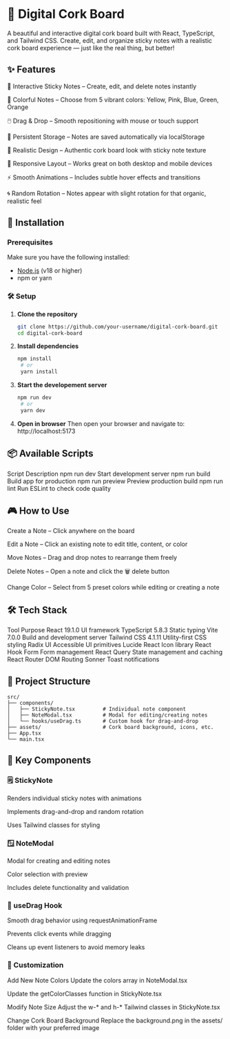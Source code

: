 # 🧷 Digital Cork Board

A beautiful and interactive digital cork board built with React, TypeScript, and Tailwind CSS. Create, edit, and organize sticky notes with a realistic cork board experience — just like the real thing, but better!


## ✨ Features
📝 Interactive Sticky Notes – Create, edit, and delete notes instantly

🎨 Colorful Notes – Choose from 5 vibrant colors: Yellow, Pink, Blue, Green, Orange

🖱️ Drag & Drop – Smooth repositioning with mouse or touch support

💾 Persistent Storage – Notes are saved automatically via localStorage

🧱 Realistic Design – Authentic cork board look with sticky note texture

📱 Responsive Layout – Works great on both desktop and mobile devices

⚡ Smooth Animations – Includes subtle hover effects and transitions

🌀 Random Rotation – Notes appear with slight rotation for that organic, realistic feel

## 🚀 Installation

### Prerequisites

Make sure you have the following installed:

- [Node.js](https://nodejs.org/) (v18 or higher)
- npm or yarn

### 🛠️ Setup

1. **Clone the repository**
   ```bash
   git clone https://github.com/your-username/digital-cork-board.git
   cd digital-cork-board
   ```

2. **Install dependencies**
   ```bash
   npm install
    # or
    yarn install
   ```

3. **Start the developement server**
   ```bash
   npm run dev
    # or
    yarn dev
    ```

4. **Open in browser** 
  Then open your browser and navigate to:
  http://localhost:5173

## 📦 Available Scripts
Script	Description
npm run dev	Start development server
npm run build	Build app for production
npm run preview	Preview production build
npm run lint	Run ESLint to check code quality

## 🎮 How to Use
Create a Note – Click anywhere on the board

Edit a Note – Click an existing note to edit title, content, or color

Move Notes – Drag and drop notes to rearrange them freely

Delete Notes – Open a note and click the 🗑️ delete button

Change Color – Select from 5 preset colors while editing or creating a note

## 🛠️ Tech Stack
Tool	Purpose
React 19.1.0	UI framework
TypeScript 5.8.3	Static typing
Vite 7.0.0	Build and development server
Tailwind CSS 4.1.11	Utility-first CSS styling
Radix UI	Accessible UI primitives
Lucide React	Icon library
React Hook Form	Form management
React Query	State management and caching
React Router DOM	Routing
Sonner	Toast notifications

## 📁 Project Structure
```plaintext
src/
├── components/
│   ├── StickyNote.tsx         # Individual note component
│   ├── NoteModal.tsx          # Modal for editing/creating notes
│   └── hooks/useDrag.ts       # Custom hook for drag-and-drop
├── assets/                    # Cork board background, icons, etc.
├── App.tsx
└── main.tsx
```

## 🧩 Key Components
### 🗒️ StickyNote
Renders individual sticky notes with animations

Implements drag-and-drop and random rotation

Uses Tailwind classes for styling

### 🪟 NoteModal
Modal for creating and editing notes

Color selection with preview

Includes delete functionality and validation

### 🧲 useDrag Hook
Smooth drag behavior using requestAnimationFrame

Prevents click events while dragging

Cleans up event listeners to avoid memory leaks

### 🎨 Customization
Add New Note Colors
Update the colors array in NoteModal.tsx

Update the getColorClasses function in StickyNote.tsx

Modify Note Size
Adjust the w-* and h-* Tailwind classes in StickyNote.tsx

Change Cork Board Background
Replace the background.png in the assets/ folder with your preferred image
